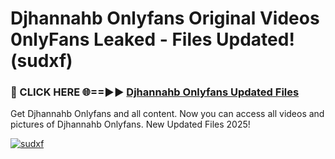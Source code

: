 # Djhannahb Onlyfans Original Videos 0nlyFans Leaked - Files Updated! (sudxf)

<h3>🔴 CLICK HERE 🌐==►► <a href="https://tinyurl.com/2jnfzry5" rel="nofollow">Djhannahb Onlyfans Updated Files</a></h3>

Get Djhannahb Onlyfans and all content. Now you can access all videos and pictures of Djhannahb Onlyfans. New Updated Files 2025!

[![sudxf](https://i.imgur.com/GyGTBgg.gif)](https://tinyurl.com/2jnfzry5)
